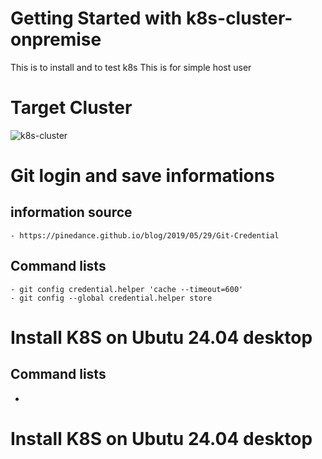# Getting Started with k8s-cluster-onpremise
This is to install and to test k8s 
This is for simple host user 

# Target Cluster

![k8s-cluster](https://user-images.githubusercontent.com/31757599/148323039-ec54f14e-2bc0-43d1-affc-24b68fec8976.png)

# Git login and save informations
  ## information source 
    - https://pinedance.github.io/blog/2019/05/29/Git-Credential
  ## Command lists
    - git config credential.helper 'cache --timeout=600'
    - git config --global credential.helper store


  
# Install K8S on Ubutu 24.04 desktop
  ## Command lists
  -



# Install K8S on Ubutu 24.04 desktop